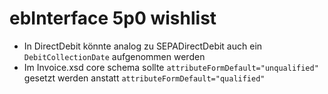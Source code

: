 ebInterface 5p0 wishlist
========================

* In DirectDebit könnte analog zu SEPADirectDebit auch ein `DebitCollectionDate` aufgenommen werden
* Im Invoice.xsd core schema sollte `attributeFormDefault="unqualified"` gesetzt werden anstatt `attributeFormDefault="qualified"`